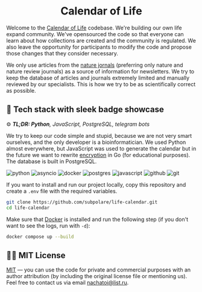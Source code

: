 <div align="center">
  <h1>Calendar of Life </h1>
</div>

Welcome to the [Calendar of Life](https://t.me/TimeGridBot) codebase. We're building our own life expand community. We've opensourced the code so that everyone can learn about how collections are created and the community is regulated. We also leave the opportunity for participants to modify the code and propose those changes that they consider necessary.

We only use articles from the [nature jornals](https://www.nature.com/siteindex) (preferring only nature and nature review journals) as a source of information for newsletters. We try to keep the database of articles and journals extremely limited and manually reviewed by our specialists. This is how we try to be as scientifically correct as possible. 

## 🔮 Tech stack with sleek badge showcase

⚙️ _**TL;DR: Python**, JavaScript, PostgreSQL, telegram bots_

We try to keep our code simple and stupid, because we are not very smart ourselves, and the only developer is a bioinformatician. We used Python almost everywhere, but JavaScript was used to generate the calendar but in the future we want to rewrite [encryption](https://github.com/subpolare/life-calendar/blob/main/security/encryption.py) in Go (for educational purposes). The database is built in PostgreSQL.

![python](https://img.shields.io/badge/python%20-%2314354C.svg?&style=for-the-badge&logo=python&logoColor=white) ![asyncio](https://img.shields.io/badge/asyncio-%2300BAFF.svg?&style=for-the-badge&logo=python&logoColor=white) ![docker](https://img.shields.io/badge/docker-%232496ED.svg?&style=for-the-badge&logo=docker&logoColor=white) ![postgres](https://img.shields.io/badge/postgres-%23316192.svg?&style=for-the-badge&logo=postgresql&logoColor=white) ![javascript](https://img.shields.io/badge/javascript%20-%23323330.svg?&style=for-the-badge&logo=javascript&logoColor=%23F7DF1E) ![github](https://img.shields.io/badge/github%20actions%20-%232671E5.svg?&style=for-the-badge&logo=github%20actions&logoColor=white) ![git](https://img.shields.io/badge/git%20-%23F05033.svg?&style=for-the-badge&logo=git&logoColor=white)

If you want to install and run our project locally, copy this repository and create a `.env` file with the required variables. 

```bash
git clone https://github.com/subpolare/life-calendar.git
cd life-calendar
```

Make sure that [Docker](https://www.docker.com/get-started) is installed and run the following step (if you don't want to see the logs, run with `-d`): 

```bash
docker compose up --build
```

## 👩‍💼 MIT License 

[MIT](LICENSE.md) — you can use the code for private and commercial purposes with an author attribution (by including the original license file or mentioning us). Feel free to contact us via email [nachatoi@list.ru](mailto:nachatoi@list.ru).


